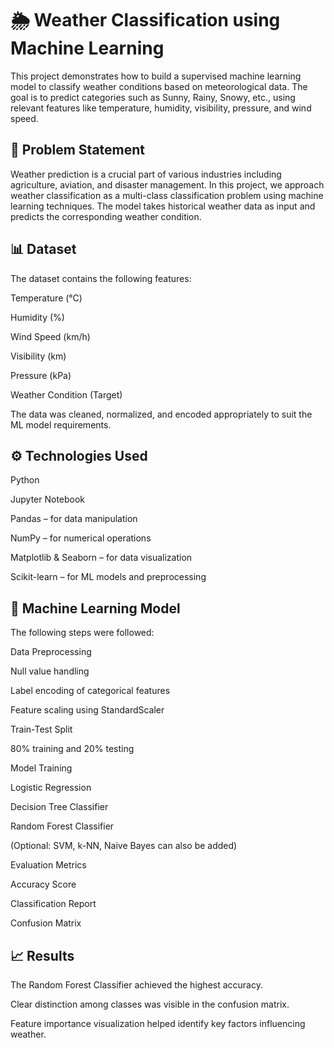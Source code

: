# 🌦️ Weather Classification using Machine Learning
This project demonstrates how to build a supervised machine learning model to classify weather conditions based on meteorological data. The goal is to predict categories such as Sunny, Rainy, Snowy, etc., using relevant features like temperature, humidity, visibility, pressure, and wind speed.

## 📌 Problem Statement
Weather prediction is a crucial part of various industries including agriculture, aviation, and disaster management. In this project, we approach weather classification as a multi-class classification problem using machine learning techniques. The model takes historical weather data as input and predicts the corresponding weather condition.

## 📊 Dataset
The dataset contains the following features:

Temperature (°C)

Humidity (%)

Wind Speed (km/h)

Visibility (km)

Pressure (kPa)

Weather Condition (Target)

The data was cleaned, normalized, and encoded appropriately to suit the ML model requirements.

## ⚙️ Technologies Used
Python

Jupyter Notebook

Pandas – for data manipulation

NumPy – for numerical operations

Matplotlib & Seaborn – for data visualization

Scikit-learn – for ML models and preprocessing

## 🧠 Machine Learning Model
The following steps were followed:

Data Preprocessing

Null value handling

Label encoding of categorical features

Feature scaling using StandardScaler

Train-Test Split

80% training and 20% testing

Model Training

Logistic Regression

Decision Tree Classifier

Random Forest Classifier

(Optional: SVM, k-NN, Naive Bayes can also be added)

Evaluation Metrics

Accuracy Score

Classification Report

Confusion Matrix

## 📈 Results
The Random Forest Classifier achieved the highest accuracy.

Clear distinction among classes was visible in the confusion matrix.

Feature importance visualization helped identify key factors influencing weather.

